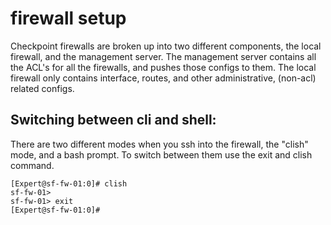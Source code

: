 # firewall setup

Checkpoint firewalls are broken up into two different components, the local firewall, and the management server.  The management server contains all the ACL's for all the firewalls, and pushes those configs to them.  The local firewall only contains interface, routes, and other administrative, (non-acl) related configs.  

## Switching between cli and shell: 
There are two different modes when you ssh into the firewall, the "clish" mode, and a bash prompt.  To switch between them use the exit and clish command.  
```
[Expert@sf-fw-01:0]# clish
sf-fw-01> 
sf-fw-01> exit
[Expert@sf-fw-01:0]# 
```
